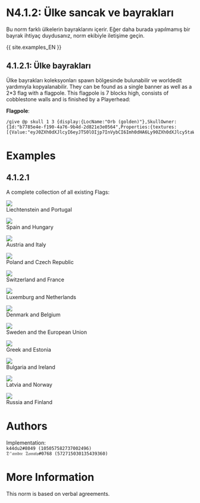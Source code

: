 # N4.1.2:  Ülke sancak ve bayrakları

Bu norm farklı ülkelerin bayraklarını içerir. Eğer daha burada yapılmamış bir bayrak ihtiyaç duydusanız, norm ekibiyle iletişime geçin.

{{ site.examples_EN }}

## 4.1.2.1:  Ülke bayrakları

Ülke bayrakları koleksyonları spawn bölgesinde bulunabilir ve worldedit yardımıyla kopyalanabilir. They can be found as a single banner as well as a 2*3 flag with a flagpole. This flagpole is 7 blocks high, consists of cobblestone walls and is finished by a Playerhead:

**Flagpole**:
```
/give @p skull 1 3 {display:{LocName:"Orb (golden)"},SkullOwner:{Id:"b7785e4e-f190-4a76-9b4d-2d821e3e0564",Properties:{textures:[{Value:"eyJ0ZXh0dXJlcyI6eyJTS0lOIjp7InVybCI6Imh0dHA6Ly90ZXh0dXJlcy5taW5lY3JhZnQubmV0L3RleHR1cmUvNDUyZGNhNjhjOGY4YWY1MzNmYjczN2ZhZWVhY2JlNzE3Yjk2ODc2N2ZjMTg4MjRkYzJkMzdhYzc4OWZjNzcifX19"}]}}}
```

# Examples

## 4.1.2.1
A complete collection of all existing Flags:

![](https://i.imgur.com/7054378.png)  
Liechtenstein and Portugal

![](https://i.imgur.com/aZbCpW7.png)  
Spain and Hungary

![](https://i.imgur.com/VOT4osQ.png)  
Austria and Italy

![](https://i.imgur.com/vqL9SiN.png)  
Poland and Czech Republic

![](https://i.imgur.com/VFJ4GsI.png)  
Switzerland and France

![](https://i.imgur.com/sg7j9mz.png)  
Luxemburg and Netherlands

![](https://i.imgur.com/tTat5VT.png)  
Denmark and Belgium

![](https://i.imgur.com/Zu9ipmL.png)  
Sweden and the European Union

![](https://i.imgur.com/LwqvD9l.png)  
Greek and Estonia

![](https://i.imgur.com/I8KRfM2.png)  
Bulgaria and Ireland

![](https://i.imgur.com/JHzAl7A.png)  
Latvia and Norway

![](https://i.imgur.com/jD6P2Nh.png)  
Russia and Finland

# Authors

Implementation:  
`k44du2#8049 (105057582737002496)`  
`𝔇'𝔞𝔪𝔡𝔯𝔢 𝔗𝔬𝔪𝔞𝔱𝔬#0768 (572715030135439360)`

# More Information

This norm is based on verbal agreements.
